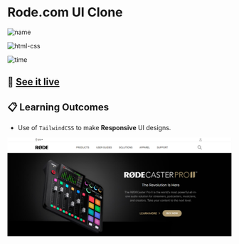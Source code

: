 # Rode.com UI Clone

![name](https://img.shields.io/badge/Khurram-Iqbal-blue)

![html-css](https://img.shields.io/badge/tailwindCSS-rode--ui--clone-red)

![time](https://img.shields.io/badge/time--to--complete-full--day--approx.-yellowgreen)

## :link: [See it live](https://khurramcodes-rodeclone.netlify.app/)

## :clipboard: Learning Outcomes 

- Use of `TailwindCSS` to make **Responsive** UI designs.

![screenshot](./rode-clone-thumbnail.PNG)
